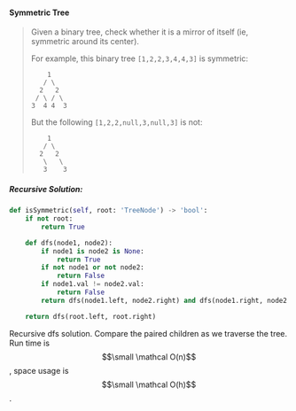#### Symmetric Tree

> Given a binary tree, check whether it is a mirror of itself \(ie, symmetric around its center\).
>
> For example, this binary tree `[1,2,2,3,4,4,3]` is symmetric:
>
> ```
>     1
>    / \
>   2   2
>  / \ / \
> 3  4 4  3
> ```
>
> But the following `[1,2,2,null,3,null,3]` is not:
>
> ```
>     1
>    / \
>   2   2
>    \   \
>    3    3
> ```

##### Recursive Solution:

```py
def isSymmetric(self, root: 'TreeNode') -> 'bool':
    if not root:
        return True

    def dfs(node1, node2):
        if node1 is node2 is None:
            return True
        if not node1 or not node2:
            return False
        if node1.val != node2.val:
            return False
        return dfs(node1.left, node2.right) and dfs(node1.right, node2.left)

    return dfs(root.left, root.right)
```

Recursive dfs solution. Compare the paired children as we traverse the tree. Run time is $$\small \mathcal O(n)$$, space usage is $$\small \mathcal O(h)$$.

